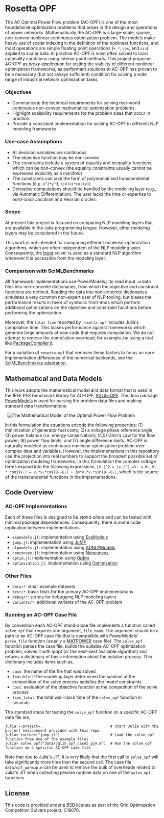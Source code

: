 # Rosetta OPF

The AC Optimal Power Flow problem (AC-OPF) is one of the most foundational optimization problems that arises in the design and operations of power networks.
Mathematically the AC-OPF is a large-scale, sparse, non-convex nonlinear continuous optimization problem. 
The models make heavy use of scalar indexing in the definition of the nonlinear functions, and most operations are simple floating point operations (`+`, `*`, `cos`, and `sin`) applied to scalar data.
In practice AC-OPF is most often solved to local optimality conditions using interior point methods.
This project proposes AC-OPF as _proxy-application_ for testing the viability of different nonlinear optimization frameworks, as performant solutions to AC-OPF has proven to be a necessary (but not always sufficient) condition for solving a wide range of industrial network optimization tasks.

### Objectives
- Communicate the technical requirements for solving real-world continuous non-convex mathematical optimization problems.
- Highlight scalability requirements for the problem sizes that occur in practice.
- Provide a consistent implementation for solving AC-OPF in different NLP modeling frameworks.

### Use-case Assumptions
- All decision variables are continuous
- The objective function may be non-convex
- The constraints include a system of equality and inequality functions, which can be non-convex (the equality constraints usually cannot be expressed explicitly as a manifold)
- The constraints can take the form of polynomial and transcendental functions (e.g. `x^2*y^3`, `sin(x)*cos(y)`)
- Derivative computations should be handled by the modeling layer (e.g., via Automatic Differentiation). The user lacks the time or expertise to _hard-code_ Jacobian and Hessian oracles.

### Scope
At present this project is focused on comparing NLP modeling layers that are available in the Julia programming langue.  However, other modeling layers may be considered in the future.

This work is not intended for comparing different nonlinear optimization algorithms, which are often independent of the NLP modeling layer. Consequently, the [Ipopt](https://github.com/jump-dev/Ipopt.jl) solver is used as a standard NLP algorithm whenever it is accessible from the modeling layer.

### Comparison with SciMLBenchmarks

All framework implementations use PowerModels.jl to read input `.m` data files into non-concrete dictionaries, from which the objective and constraint functions are defined.
Reading the data into non-concrete dictionaries simulates a very common non-expert user of NLP tooling, but biases the performance results in favor of symbolic front-ends which perform additional optimizations on the objective and constraint functions before performing the optimization.

Moreover, the `total time` reported by `rosetta-opf` includes Julia's compilation time.
This biases performance against frameworks which generate large amounts of new code that requires compilation.
We do not attempt to remove the compilation overhead, for example, by using a tool like [PackageCompiler.jl](https://github.com/JuliaLang/PackageCompiler.jl).

For a variation of `rosetta-opf` that removes these factors to focus on core implementation differences of the numerical backends, see the [SciMLBenchmarks adaptation](https://docs.sciml.ai/SciMLBenchmarksOutput/stable/OptimizationFrameworks/optimal_powerflow/).

## Mathematical and Data Models
This work adopts the mathematical model and data format that is used in the IEEE PES benchmark library for AC-OPF, [PGLib-OPF](https://github.com/power-grid-lib/pglib-opf). The Julia package [PowerModels](https://github.com/lanl-ansi/PowerModels.jl) is used for parsing the problem data files and making standard data transformations.

&nbsp;
![The Mathematical Model of the Optimal Power Flow Problem](MODEL.png?raw=true "AC Optimal Power Flow")
&nbsp;

In this formulation the equations encode the following properties: (1) minimization of generator fuel costs; (2) a voltage phase reference angle; (3) power balance (i.e. energy conservation); (4,5) Ohm's Law for the flow power; (6) power flow limits; and (7) angle difference limits.
AC-OPF is naturally modeled as continuous nonlinear optimization problem over complex data and variables. However, the implementations in this repository use the projection into real numbers to support the broadest possible set of optimization modeling frameworks.
In this formulation the complex voltage terms expand into the following expressions, `|Vᵢ|^2 = (vᵢ)^2`, `∠Vᵢ = θᵢ`, `Vᵢ * conj(Vⱼ) = vᵢ*vⱼ*cos(θᵢ-θⱼ) + im*vᵢ*vⱼ*sin(θᵢ-θⱼ)`, which is the source of the transcendental functions in the implementations.

## Code Overview

### AC-OPF Implementations
Each of these files is designed to be _stand-alone_ and can be tested with minimal package dependencies.
Consequently, there is some code replication between implementations.
- `examodels.jl`: implementation using [ExaModels](https://github.com/exanauts/ExaModels.jl)
- `jump.jl`: implementation using [JuMP](https://github.com/jump-dev/JuMP.jl)
- `nlpmodels.jl`: implementation using [ADNLPModels](https://github.com/JuliaSmoothOptimizers/ADNLPModels.jl)
- `nonconvex.jl`: implementation using [Nonconvex](https://github.com/JuliaNonconvex/Nonconvex.jl)
- `optim.jl`: implementation using [Optim](https://github.com/JuliaNLSolvers/Optim.jl)
- `optimization.jl`: implementation using [Optimization](https://github.com/SciML/Optimization.jl)


### Other Files
- `data/*`: small example datasets
- `test/*`: basic tests for the primary AC-OPF implementations
- `debug/*`: scripts for debugging NLP modeling layers
- `variants/*`: additional variants of the AC-OPF problem

### Running an AC-OPF Case File

By convention each AC-OPF stand-alone file implements a function called `solve_opf` that requires one argument, `file_name`. The argument should be a path to an AC-OPF case file that is compatible with PowerModels' `parse_file` function (usually a [MATPOWER](https://matpower.org/) case file). The `solve_opf` function parses the case file, builds the suitable AC-OPF optimization problem, solves it with Ipopt (or the next-best available algorithm) and returns a dictionary of basic information about the solution process. This dictionary includes items such as,
- `case`: the name of the file that was solved
- `feasible`: if the modeling layer determined the solution at the competition of the solve process satisfies the model constraints 
- `cost`: evaluation of the objective function at the competition of the solve process
- `time_total`: the total wall-clock time of the `solve_opf` function in seconds

The standard steps for testing the `solve_opf` function on a specific AC-OPF data file are,
```
julia --project=.                               # Start Julia with the project environment provided with this repo
julia> include("jump.jl")                       # Load the solve_opf function from one of the example files
julia> solve_opf("data/pglib_opf_case5_pjm.m")  # Run the solve_opf function on a specific AC-OPF case file
```
Note that due to Julia's JIT, it is very likely that the first call to `solve_opf` will take significantly more time than the second call. The case file `data/opf_warmup.m` can be used to remove the bulk of overheads related to Julia's JIT when collecting precise runtime data on one of the `solve_opf` functions.

## License

This code is provided under a BSD license as part of the Grid Optimization Competition Solvers project, C19076.
